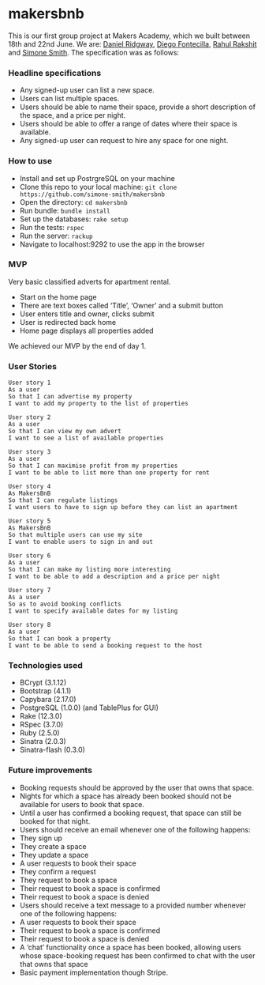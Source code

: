 # makersbnb

This is our first group project at Makers Academy, which we built between 18th and 22nd June. We are: [Daniel Ridgway](https://github.com/ridginald), [Diego Fontecilla](https://github.com/diegofontecilla), [Rahul Rakshit](https://github.com/rahul-rakshit) and [Simone Smith](https://github.com/simone-smith). The specification was as follows:

### Headline specifications
- Any signed-up user can list a new space.
- Users can list multiple spaces.
- Users should be able to name their space, provide a short description of the space, and a price per night.
- Users should be able to offer a range of dates where their space is available.
- Any signed-up user can request to hire any space for one night.

### How to use
* Install and set up PostrgreSQL on your machine
* Clone this repo to your local machine: `git clone https://github.com/simone-smith/makersbnb`
* Open the directory: `cd makersbnb`
* Run bundle: `bundle install`
* Set up the databases: `rake setup`
* Run the tests: `rspec`
* Run the server: `rackup`
* Navigate to localhost:9292 to use the app in the browser

### MVP
Very basic classified adverts for apartment rental.

- Start on the home page
- There are text boxes called ‘Title’, ‘Owner’ and a submit button
- User enters title and owner, clicks submit
- User is redirected back home
- Home page displays all properties added

We achieved our MVP by the end of day 1.

### User Stories
```
User story 1
As a user
So that I can advertise my property
I want to add my property to the list of properties
```
```
User story 2
As a user
So that I can view my own advert
I want to see a list of available properties
```
```
User story 3
As a user
So that I can maximise profit from my properties
I want to be able to list more than one property for rent
```
```
User story 4
As MakersBnB
So that I can regulate listings
I want users to have to sign up before they can list an apartment
```
```
User story 5
As MakersBnB
So that multiple users can use my site
I want to enable users to sign in and out
```
```
User story 6
As a user
So that I can make my listing more interesting
I want to be able to add a description and a price per night
```
```
User story 7
As a user
So as to avoid booking conflicts
I want to specify available dates for my listing
```
```
User story 8
As a user
So that I can book a property
I want to be able to send a booking request to the host
```

### Technologies used
* BCrypt (3.1.12)
* Bootstrap (4.1.1)
* Capybara (2.17.0)
* PostgreSQL (1.0.0) (and TablePlus for GUI)
* Rake (12.3.0)
* RSpec (3.7.0)
* Ruby (2.5.0)
* Sinatra (2.0.3)
* Sinatra-flash (0.3.0)

### Future improvements
- Booking requests should be approved by the user that owns that space.
- Nights for which a space has already been booked should not be available for users to book that space.
- Until a user has confirmed a booking request, that space can still be booked for that night.
- Users should receive an email whenever one of the following happens:
 - They sign up
 - They create a space
 - They update a space
 - A user requests to book their space
 - They confirm a request
 - They request to book a space
 - Their request to book a space is confirmed
 - Their request to book a space is denied
- Users should receive a text message to a provided number whenever one of the following happens:
 - A user requests to book their space
 - Their request to book a space is confirmed
 - Their request to book a space is denied
- A ‘chat’ functionality once a space has been booked, allowing users whose space-booking request has been confirmed to chat with the user that owns that space
- Basic payment implementation though Stripe.
